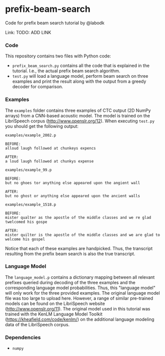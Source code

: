 # prefix-beam-search
Code for prefix beam search tutorial by @labodk

Link: TODO: ADD LINK

### Code
This repository contains two files with Python code:

* `prefix_beam_search.py` contains all the code that is explained in the tutorial. I.e., the actual prefix beam search algorithm. 
* `test.py` will load a language model, perform beam search on three examples and print the result along with the output from a greedy decoder for comparison.

### Examples
The `examples` folder contains three examples of CTC output (2D NumPy arrays) from a CNN-based acoustic model. The model is trained on the LibriSpeech corpus (http://www.openslr.org/12). When executing `test.py` you should get the following output:

```
examples/example_2002.p

BEFORE:
alloud laugh followed at chunkeys expencs

AFTER:
a loud laugh followed at chunkys expense

examples/example_99.p

BEFORE:
but no ghoes tor anything else appeared upon the angient wall

AFTER:
but no ghost or anything else appeared upon the ancient walls

examples/example_1518.p

BEFORE:
mister qualter as the apostle of the middle classes and we re glad twelcomed his gospe

AFTER:
mister quilter is the apostle of the middle classes and we are glad to welcome his gospel
```

Notice that each of these examples are handpicked. Thus, the transcript resulting from the prefix beam search is also the true transcript.

### Language Model
The `language_model.p` contains a dictionary mapping between all relevant prefixes queried during decoding of the three examples and the corresponding language model probabilities. Thus, this "language model" will only work for the three provided examples. The original language model file was too large to upload here. However, a range of similar pre-trained models can be found on the LibriSpeech website (http://www.openslr.org/11). The original model used in this tutorial was trained with the KenLM Language Model Toolkit (https://kheafield.com/code/kenlm/) on the additional language modeling data of the LibriSpeech corpus.

### Dependencies

* `numpy`
